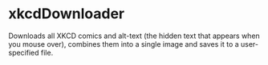 xkcdDownloader
==============

Downloads all XKCD comics and alt-text (the hidden text that appears when you mouse over), 
combines them into a single image and saves it to a user-specified file.
